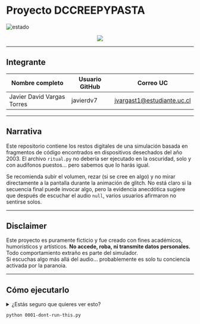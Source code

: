 # Proyecto DCCREEPYPASTA

![estado](https://img.shields.io/badge/don't-RUN_THIS-green)

<p align="center">
  <img src="https://readme-typing-svg.demolab.com?font=Fira+Code&pause=100&color=F70000&center=true&width=435&lines=No+deber%C3%ADas+estar+aqu%C3%AD...;Pero+ya+es+demasiado+tarde."/>
</p>
<!-- Código de emergencia: 13-13-13. Solo en luna nueva. -->

---

## Integrante

| Nombre completo              | Usuario GitHub | Correo UC                     |
|-----------------------------|----------------|-------------------------------|
| Javier David Vargas Torres  | javierdv7       | jvargast1@estudiante.uc.cl    |

---

## Narrativa

Este repositorio contiene los restos digitales de una simulación basada en fragmentos de código encontrados en dispositivos desechados del año 2003. El archivo `ritual.py` no debería ser ejecutado en la oscuridad, solo y con audífonos puestos... pero sabemos que lo harás igual.

Se recomienda subir el volumen, rezar (si se cree en algo) y no mirar directamente a la pantalla durante la animación de glitch. No está claro si la secuencia final puede invocar algo, pero la evidencia anecdótica sugiere que después de escuchar el audio `null`, varios usuarios afirmaron no sentirse solos.

---

## Disclaimer

Este proyecto es puramente ficticio y fue creado con fines académicos, humorísticos y artísticos. **No accede, roba, ni transmite datos personales.**  
Todo comportamiento extraño es parte del simulador.  
Si escuchas algo más allá del audio… probablemente es solo tu conciencia activada por la paranoia.

---

## Cómo ejecutarlo

<details>
  <summary>¿Estás seguro que quieres ver esto?</summary>

  Ritual completado. Si escuchas una segunda respiración... no estás solo.
</details>

```bash
python 0001-dont-run-this.py
